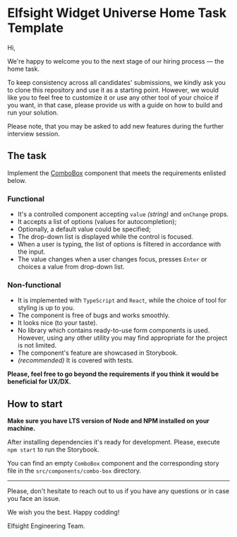 # Elfsight Widget Universe Home Task Template

Hi,

We're happy to welcome you to the next stage of our hiring process — the home task.

To keep consistency across all candidates' submissions, we kindly ask you to clone this repository and use it as a starting point. However, we would like you to feel free to customize it or use any other tool of your choice if you want, in that case, please provide us with a guide on how to build and run your solution.

Please note, that you may be asked to add new features during the further interview session.

## The task

Implement the [ComboBox](https://en.wikipedia.org/wiki/Combo_box) component that meets the requirements enlisted below.

### Functional

- It's a controlled component accepting `value` _(string)_ and `onChange` props.
- It accepts a list of options (values for autocompletion);
- Optionally, a default value could be specified;
- The drop-down list is displayed while the control is focused.
- When a user is typing, the list of options is filtered in accordance with the input.
- The value changes when a user changes focus, presses `Enter` or choices a value from drop-down list.

### Non-functional

- It is implemented with `TypeScript` and `React`, while the choice of tool for styling is up to you.
- The component is free of bugs and works smoothly.
- It looks nice (to your taste).
- No library which contains ready-to-use form components is used. However, using any other utility you may find appropriate for the project is not limited.
- The component's feature are showcased in Storybook.
- _(recommended)_ It is covered with tests.

**Please, feel free to go beyond the requirements if you think it would be beneficial for UX/DX.**

## How to start

**Make sure you have LTS version of Node and NPM installed on your machine.**

After installing dependencies it's ready for development. Please, execute `npm start` to run the Storybook.

You can find an empty `ComboBox` component and the corresponding story file in the `src/components/combo-box` directory.

---

Please, don't hesitate to reach out to us if you have any questions or in case you face an issue.

We wish you the best. Happy codding!

Elfsight Engineering Team.
